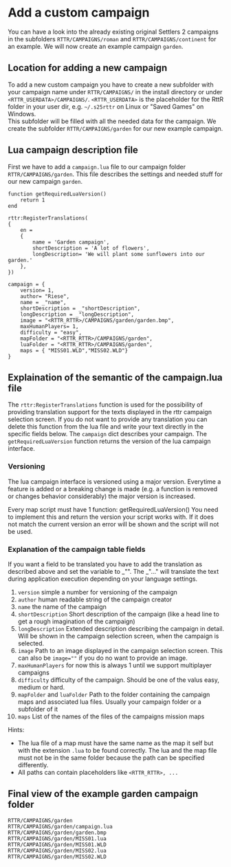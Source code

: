 <!--
Copyright (C) 2005 - 2023 Settlers Freaks <sf-team at siedler25.org>

SPDX-License-Identifier: GPL-2.0-or-later
-->

# Add a custom campaign

You can have a look into the already existing original Settlers 2 campaigns in the subfolders `RTTR/CAMPAIGNS/roman` and `RTTR/CAMPAIGNS/continent` for an example.
We will now create an example campaign `garden`.

## Location for adding a new campaign

To add a new custom campaign you have to create a new subfolder with your campaign name under `RTTR/CAMPAIGNS/` in the install directory or under `<RTTR_USERDATA>/CAMPAIGNS/`.
`<RTTR_USERDATA>` is the placeholder for the RttR folder in your user dir, e.g. `~/.s25rttr` on Linux or "Saved Games" on Windows.  
This subfolder will be filled with all the needed data for the campaign.
We create the subfolder `RTTR/CAMPAIGNS/garden` for our new example campaign.


## Lua campaign description file

First we have to add a `campaign.lua` file to our campaign folder `RTTR/CAMPAIGNS/garden`. This file describes the settings and needed stuff for our new campaign `garden`.

```
function getRequiredLuaVersion()
    return 1
end

rttr:RegisterTranslations(
{
    en =
    {
        name = 'Garden campaign',
        shortDescription = 'A lot of flowers',
        longDescription= 'We will plant some sunflowers into our garden.'
    },
})

campaign = {
    version= 1,
    author= "Riese",
    name = _"name",
    shortDescription = _"shortDescription",
    longDescription = _"longDescription",
    image = "<RTTR_RTTR>/CAMPAIGNS/garden/garden.bmp",
    maxHumanPlayers= 1,
    difficulty = "easy",
    mapFolder = "<RTTR_RTTR>/CAMPAIGNS/garden",
    luaFolder = "<RTTR_RTTR>/CAMPAIGNS/garden",
    maps = { "MISS01.WLD","MISS02.WLD"}
}
```

## Explaination of the semantic of the campaign.lua file

The `rttr:RegisterTranslations` function is used for the possibility of providing translation support for the texts displayed in the rttr campaign selection screen. If you do not want to provide any translation you can delete this function from the lua file and write your text directly in the specific fields below.
The `campaign` dict describes your campaign. The `getRequiredLuaVersion` function returns the version of the lua campaign interface.

### Versioning

The lua campaign interface is versioned using a major version. Everytime a feature is added or a breaking change is made (e.g. a function is removed or changes behavior considerably) the major version is increased.

Every map script must have 1 function:
getRequiredLuaVersion()
You need to implement this and return the version your script works with. If it does not match the current version an error will be shown and the script will not be used.

### Explanation of the campaign table fields

If you want a field to be translated you have to add the translation as described above and set the variable to _"<key>". The _"..." will translate the text during application execution depending on your language settings.

  1. `version` simple a number for versioning of the campaign
  2. `author` human readable string of the campaign creator
  3. `name` the name of the campaign
  4. `shortDescription` Short description of the campaign (like a head line to get a rough imagination of the campaign)
  5. `longDescription` Extended description describing the campaign in detail. Will be shown in the campaign selection screen, when the campaign is selected.
  6. `image` Path to an image displayed in the campaign selection screen. This can also be `image=""` if you do no want to provide an image.
  7. `maxHumanPlayers` for now this is always 1 until we support multiplayer campaigns
  8. `difficulty` difficulty of the campaign. Should be one of the valus easy, medium or hard.
  9. `mapFolder` and `luaFolder` Path to the folder containing the campaign maps and associated lua files. Usually your campaign folder or a subfolder of it
  10. `maps` List of the names of the files of the campaigns mission maps

Hints:
- The lua file of a map must have the same name as the map it self but with the extension `.lua` to be found correctly. The lua and the map file must not be in the same folder because the path can be specified differently.
- All paths can contain placeholders like `<RTTR_RTTR>, ...`

## Final view of the example garden campaign folder
```
RTTR/CAMPAIGNS/garden
RTTR/CAMPAIGNS/garden/campaign.lua
RTTR/CAMPAIGNS/garden/garden.bmp
RTTR/CAMPAIGNS/garden/MISS01.lua
RTTR/CAMPAIGNS/garden/MISS01.WLD
RTTR/CAMPAIGNS/garden/MISS02.lua
RTTR/CAMPAIGNS/garden/MISS02.WLD

 ```
